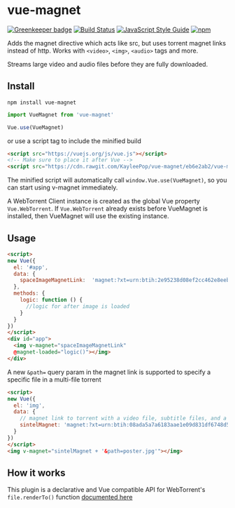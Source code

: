 # vue-magnet

[![Greenkeeper badge](https://badges.greenkeeper.io/KayleePop/vue-magnet.svg)](https://greenkeeper.io/)
[![Build Status](https://travis-ci.org/KayleePop/vue-magnet.svg?branch=master)](https://travis-ci.org/KayleePop/vue-magnet)
[![JavaScript Style Guide](https://img.shields.io/badge/code_style-standard-brightgreen.svg)](https://standardjs.com)
[![npm](https://img.shields.io/npm/v/vue-magnet.svg)](https://www.npmjs.com/package/vue-magnet)

Adds the magnet directive which acts like src, but uses torrent magnet links instead of http.
Works with `<video>`, `<img>`, `<audio>` tags and more.

Streams large video and audio files before they are fully downloaded.

## Install
`npm install vue-magnet`
``` javascript
import VueMagnet from 'vue-magnet'

Vue.use(VueMagnet)
```
or use a script tag to include the minified build
``` html
<script src="https://vuejs.org/js/vue.js"></script>
<!-- Make sure to place it after Vue -->
<script src="https://cdn.rawgit.com/KayleePop/vue-magnet/eb6e2ab2/vue-magnet.min.js"></script>
```
The minified script will automatically call `window.Vue.use(VueMagnet)`, so you can start using v-magnet immediately.

A WebTorrent Client instance is created as the global Vue property `Vue.WebTorrent`.
If `Vue.WebTorrent` already exists before VueMagnet is installed, then VueMagnet will use the existing instance.

## Usage
``` html
<script>
new Vue({
  el: '#app',
  data: {
    spaceImageMagnetLink:  'magnet:?xt=urn:btih:2e95238d08ef2cc462e8eeb215b5f0f093b1b205&dn=space.jpg&tr=udp%3A%2F%2Fexplodie.org%3A6969&tr=udp%3A%2F%2Ftracker.coppersurfer.tk%3A6969&tr=udp%3A%2F%2Ftracker.leechers-paradise.org%3A6969&tr=udp%3A%2F%2Ftracker.openbittorrent.com%3A80&tr=udp%3A%2F%2Ftracker.opentrackr.org%3A1337&tr=udp%3A%2F%2Fzer0day.ch%3A1337&tr=wss%3A%2F%2Ftracker.btorrent.xyz&tr=wss%3A%2F%2Ftracker.fastcast.nz&tr=wss%3A%2F%2Ftracker.openwebtorrent.com'
  },
  methods: {
    logic: function () {
      //logic for after image is loaded
    }
  }
})
</script>
<div id="app">
  <img v-magnet="spaceImageMagnetLink"
  @magnet-loaded="logic()"></img>
</div>
```
A new `&path=` query param in the magnet link is supported to specify a specific file in a multi-file torrent

``` html
<script>
new Vue({
  el: 'img',
  data: {
    // magnet link to torrent with a video file, subtitle files, and a poster image file named poster.jpg
    sintelMagnet: 'magnet:?xt=urn:btih:08ada5a7a6183aae1e09d831df6748d566095a10&dn=Sintel&tr=udp%3A%2F%2Fexplodie.org%3A6969&tr=udp%3A%2F%2Ftracker.coppersurfer.tk%3A6969&tr=udp%3A%2F%2Ftracker.empire-js.us%3A1337&tr=udp%3A%2F%2Ftracker.leechers-paradise.org%3A6969&tr=udp%3A%2F%2Ftracker.opentrackr.org%3A1337&tr=wss%3A%2F%2Ftracker.btorrent.xyz&tr=wss%3A%2F%2Ftracker.fastcast.nz&tr=wss%3A%2F%2Ftracker.openwebtorrent.com&ws=https%3A%2F%2Fwebtorrent.io%2Ftorrents%2F&xs=https%3A%2F%2Fwebtorrent.io%2Ftorrents%2Fsintel.torrent'
  }
})
</script>
<img v-magnet="sintelMagnet + '&path=poster.jpg'"></img>
```
## How it works
This plugin is a declarative and Vue compatible API for WebTorrent's `file.renderTo()` function [documented here](https://webtorrent.io/docs)
